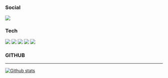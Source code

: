 
  ### Social
  <a href="https://velog.io/@hye_b"><img src="https://img.shields.io/badge/velog-3DDC84?style=flat-square&logo=Velog&logoColor=white"/></a>
  
  ### Tech
  <img src="https://img.shields.io/badge/Java-26689A?style=flat-square&logo=Java&logoColor=white"/> <img src="https://img.shields.io/badge/Spring-6DB33F?style=flat-square&logo=Spring&logoColor=white"/>
  <img src="https://img.shields.io/badge/Spring_Boot-6DB33F?style=flat-square&logo=SpringBoot&logoColor=white"/>
  <img src="https://img.shields.io/badge/JUnit5-25A162?style=flat-square&logo=JUnit5&logoColor=black"/>
  <img src="https://img.shields.io/badge/MySQL-4479A1?style=flat-square&logo=MySQL&logoColor=white"/>

  ### GITHUB
  ---
  [![Github stats](https://github-readme-stats.vercel.app/api?username=HYEBPARK)](https://github.com/HYEBPARK)  
  
 
<!--
**HYEBPARK/HYEBPARK** is a ✨ _special_ ✨ repository because its `README.md` (this file) appears on your GitHub profile.

Here are some ideas to get you started:

- 🔭 I’m currently working on ...
- 🌱 I’m currently learning ...
- 👯 I’m looking to collaborate on ...
- 🤔 I’m looking for help with ...
- 💬 Ask me about ...
- 📫 How to reach me: ...
- 😄 Pronouns: ...
- ⚡ Fun fact: ...
-->
